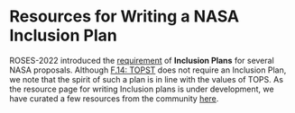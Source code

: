 # Resources for Writing a NASA Inclusion Plan

ROSES-2022 introduced the [requirement](https://science.nasa.gov/researchers/sara/faqs#1) of **Inclusion Plans** for several NASA proposals. Although [F.14: TOPST](https://nspires.nasaprs.com/external/viewrepositorydocument/cmdocumentid=860824/solicitationId=%7BAB776446-03A8-4C24-845D-2E5A2ADA2D5A%7D/viewSolicitationDocument=1/F.14_TOPST_Amend46.pdf) does not require an Inclusion Plan, we note that the spirit of such a plan is in line with the values of TOPS. As the resource page for writing Inclusion plans is under development, we have curated a few resources from the community [here](https://nasa.github.io/Transform-to-Open-Science-Book/Proposal_Resources/inclusion_plan_resources.html).
